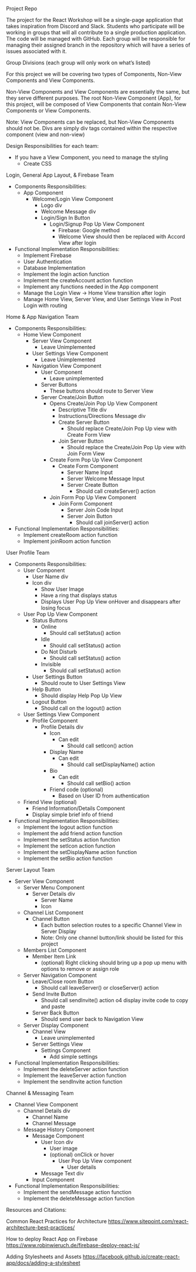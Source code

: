 Project Repo

The project for the React Workshop will be a single-page application that takes inspiration from Discord and Slack. Students who participate will be working in groups that will all contribute to a single production application. The code will be managed with GitHub. Each group will be responsible for managing their assigned branch in the repository which will have a series of issues associated with it. 

Group Divisions (each group will only work on what’s listed)

For this project we will be covering two types of Components, Non-View Components and View Components. 

Non-View Components and View Components are essentially the same, but they serve different purposes. The root Non-View Component (App), for this project, will be composed of View Components that contain Non-View Components or View Components.

Note: View Components can be replaced, but Non-View Components should not be. Divs are simply div tags contained within the respective component (view and non-view)

Design Responsibilities for each team:
- If you have a View Component, you need to manage the styling
	- Create CSS

Login, General App Layout, & Firebase Team
- Components Responsibilities:
	- App Component
		- Welcome/Login View Component
			- Logo div
			- Welcome Message div
			- Login/Sign In Button
				- Login/Signup Pop Up View Component
					- Firebase: Google method
					- Welcome View should then be replaced with Accord View after login
- Functional Implementation Responsibilities:
	- Implement Firebase
	- User Authentication
	- Database Implementation
	- Implement the login action function
	- Implement the createAccount action function
	- Implement any functions needed in the App component
	- Manage the Login View -> Home View transition after login
	- Manage Home View, Server View, and User Settings View in Post Login with routing

Home & App Navigation Team
- Components Responsibilities:
	- Home View Component
		- Server View Component
			- Leave Unimplemented
		- User Settings View Component
			- Leave Unimplemented
		- Navigation View Component
			- User Component
				- Leave unimplemented
			- Server Buttons
				- These buttons should route to Server View
			- Server Create/Join Button
				- Opens Create/Join Pop Up View Component
					- Descriptive Title div
					- Instructions/Directions Message div
					- Create Server Button
						- Should replace Create/Join Pop Up view with Create Form View
					- Join Server Button
						- Should replace the Create/Join Pop Up view with Join Form View
				- Create Form Pop Up View Component
					- Create Form Component
						- Server Name Input
						- Server Welcome Message Input
						- Server Create Button
							- Should call createServer() action
				- Join Form Pop Up View Component
					- Join Form Component
						- Server Join Code Input
						- Server Join Button
							- Should call joinServer() action
- Functional Implementation Responsibilities:
	- Implement createRoom action function
	- Implement joinRoom action function

User Profile Team
- Components Responsibilities:
	- User Component
		- User Name div
		- Icon div
			- Show User Image
			- Have a ring that displays status
			- Displays User Pop Up View onHover and disappears after losing focus
	- User Pop Up View Component
		- Status Buttons
			- Online
				- Should call setStatus() action
			- Idle
				- Should call setStatus() action
			- Do Not Disturb
				- Should call setStatus() action
			- Invisible
				- Should call setStatus() action
		- User Settings Button
			- Should route to User Settings View
		- Help Button
			- Should display Help Pop Up View
		- Logout Button
			- Should call on the logout() action
	- User Settings View Component
		- Profile Component
			- Profile Details div
				- Icon
					- Can edit
						- Should call setIcon() action
				- Display Name
					- Can edit
						- Should call setDisplayName() action
				- Bio
					- Can edit
						- Should call setBio() action
				- Friend code (optional)
					- Based on User ID from authentication
	- Friend View (optional)
		- Friend Information/Details Component
		- Display simple brief info of friend
- Functional Implementation Responsibilities:
	- Implement the logout action function
	- Implement the add friend action function
	- Implement the setStatus action function
	- Implement the setIcon action function
	- Implement the setDisplayName action function
	- Implement the setBio action function

Server Layout Team
- Server View Component
	- Server Menu Component
		- Server Details div
			- Server Name
			- Icon
	- Channel List Component
		- Channel Button
			- Each button selection routes to a specific Channel View in Server Display
			- Note: Only one channel button/link should be listed  for this project
	- Members List Component
		- Member Item Link
			- (optional) Right clicking should bring up a pop up menu with options to remove or assign role
	- Server Navigation Component
		- Leave/Close room Button
			- Should call leaveServer() or closeServer() action
		- Send Invite Button
			- Should call sendInvite() action o4 display invite code to copy and paste
		- Server Back Button
			- Should send user back to Navigation View
	- Server Display Component
		- Channel View
			- Leave unimplemented
		- Server Settings View
			- Settings Component
				- Add simple settings
- Functional Implementation Responsibilities: 
	- Implement the deleteServer action function
	- Implement the leaveServer action function
	- Implement the sendInvite action function

Channel & Messaging Team
- Channel View Component
	- Channel Details div
		- Channel Name
		- Channel Message
	- Message History Component 
		- Message Component
			- User Icon div
				- User image
				- (optional) onClick or hover
					- User Pop Up View component
						- User details
			- Message Text div
		- Input Component
- Functional Implementation Responsibilities:
	- Implement the sendMessage action function
	- Implement the deleteMessage action function

Resources and Citations:

Common React Practices for Architecture
https://www.sitepoint.com/react-architecture-best-practices/

How to deploy React App on Firebase
https://www.robinwieruch.de/firebase-deploy-react-js/

Adding Stylesheets and Assets
https://facebook.github.io/create-react-app/docs/adding-a-stylesheet
